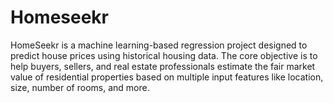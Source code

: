 # Homeseekr
HomeSeekr is a machine learning-based regression project designed to predict house prices using historical housing data. The core objective is to help buyers, sellers, and real estate professionals estimate the fair market value of residential properties based on multiple input features like location, size, number of rooms, and more.
